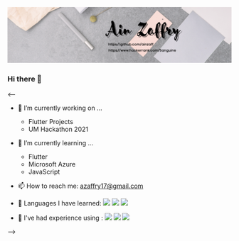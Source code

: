 
![Header](https://github.com/ainzaff/ainzaff/blob/master/header.png?raw=true "Header")

### Hi there 👋

<--

- 🔭 I’m currently working on ...
    - Flutter Projects
    - UM Hackathon 2021

- 🌱 I’m currently learning ...
    - Flutter
    - Microsoft Azure
    - JavaScript

- 📫 How to reach me: azaffry17@gmail.com

- 📖 Languages I have learned: 
![](https://img.shields.io/badge/-Java-red) ![](https://img.shields.io/badge/-Dart-red) ![](https://img.shields.io/badge/-C-red) 

- 🔨 I've had experience using :
![](https://img.shields.io/badge/-Flutter-blue) ![](https://img.shields.io/badge/-PostGreSQL-blue) ![](https://img.shields.io/badge/-Neo4J-blue) 

-->
